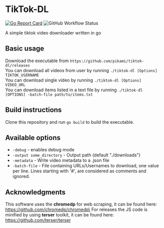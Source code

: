# TikTok-DL

[![Go Report Card](https://goreportcard.com/badge/github.com/pikami/tiktok-dl)](https://goreportcard.com/report/github.com/pikami/tiktok-dl)
![GitHub Workflow Status](https://img.shields.io/github/workflow/status/pikami/tiktok-dl/tiktok-dl_CI)

A simple tiktok video downloader written in go

## Basic usage
Download the executable from `https://github.com/pikami/tiktok-dl/releases`\
You can download all videos from user by running `./tiktok-dl [Options] TIKTOK_USERNAME`\
You can download single video by running `./tiktok-dl [Options] VIDEO_URL`\
You can download items listed in a text file by running `./tiktok-dl [OPTIONS] -batch-file path/to/items.txt`

## Build instructions
Clone this repository and run `go build` to build the executable.

## Available options
* `-debug` - enables debug mode
* `-output some_directory` - Output path (default "./downloads")
* `-metadata` - Write video metadata to a .json file
* `-batch-file` - File containing URLs/Usernames to download, one value per line. Lines starting with '#', are considered as comments and ignored.

## Acknowledgments
This software uses the **chromedp** for web scraping, it can be found here: https://github.com/chromedp/chromedp\
For releases the JS code is minified by using **terser** toolkit, it can be found here: https://github.com/terser/terser
